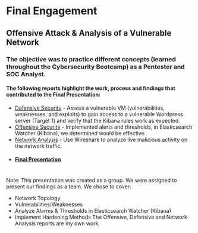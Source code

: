 # Final Engagement
## Offensive Attack & Analysis of a Vulnerable Network

### The objective was to practice different concepts (learned throughout the Cybersecurity Bootcamp) as a Pentester and SOC Analyst.

#### The following reports highlight the work, process and findings that contributed to the Final Presentation:
- [Defensive Security](https://drive.google.com/file/d/1c83OfNB_DthYOepmK7ml0tnl5LnK3k3j/view?usp=sharing) - Assess a vulnerable VM (vulnerabilities, weaknesses, and exploits) to gain access to a vulnerable Wordpress server (Target 1) and verify that the Kibana rules work as expected.
- [Offensive Security](https://drive.google.com/file/d/1l8Dcd36bkhewNZ0t3riXiPSLceAUII-A/view?usp=sharing) - Implemented alerts and thresholds, in Elasticsearch Watcher (Kibana), we determined would be effective.
- [Network Analysis](https://drive.google.com/file/d/1eJzVRSL6NR7BJ9OKKoRWnFrwTQJvgN25/view?usp=sharing) - Use Wireshark to analyze live malicious activity on the network traffic.
- #### [Final Presentation](https://docs.google.com/presentation/d/1vFZZgas09kK_WNeMwrlySacOHi7E-K3F/edit?usp=sharing&ouid=101213984768084647841&rtpof=true&sd=true)
#
Note: 
This presentation was created as a group. We were assigned to present our findings as a team. We chose to cover:
- Network Topology
- Vulnerabilities/Weaknesses
- Analyze Alarms & Thresholds in Elasticsearch Watcher (Kibana)
- Implement Hardening Methods
The Offensive, Defensive and Network Analysis reports are my own work. 
